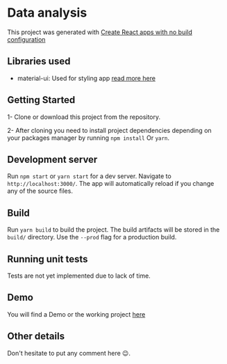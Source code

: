 # Data analysis

This project was generated with [Create React apps with no build configuration](https://github.com/facebook/create-react-app)

## Libraries used
- material-ui: Used for styling app [read more here](https://material-ui.com/api/list-item/#listitem-api)

## Getting Started
1- Clone or download this project from the repository.

2- After cloning you need to install project dependencies depending on your packages manager by running `npm install` Or `yarn`.

## Development server

Run `npm start` or `yarn start` for a dev server. Navigate to `http://localhost:3000/`. The app will automatically reload if you change any of the source files.

## Build

Run `yarn build` to build the project. The build artifacts will be stored in the `build/` directory. Use the `--prod` flag for a production build.

## Running unit tests

Tests are not yet implemented due to lack of time.

## Demo
You will find a Demo or the working project [here](https://nobo-e7f56.firebaseapp.com/)

## Other details
Don't hesitate to put any comment here 😉.
